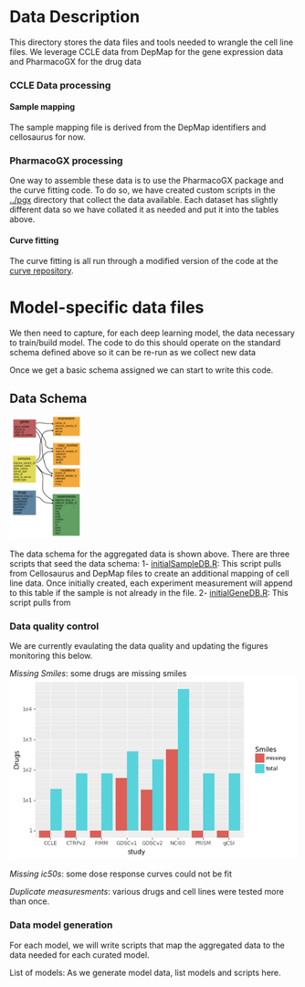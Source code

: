 # Data Description

This directory stores the data files and tools needed to wrangle the cell line files. We leverage CCLE data from DepMap for the gene expression data and PharmacoGX for the drug data

### CCLE Data processing

#### Sample mapping
The sample mapping file is derived from the DepMap identifiers and cellosaurus for now. 

### PharmacoGX processing

One way to assemble these data is to use the PharmacoGX package and the curve fitting code. To do so, we have created custom scripts in the [../pgx](../pgx/) directory that collect the data available. Each dataset has slightly different data so we have collated it as needed and put it into the tables above.


#### Curve fitting
The curve fitting is all run through a modified version of the code at the [curve repository](https://github.com/levinas/curve). 

# Model-specific data files

We then need to capture, for each deep learning model, the data necessary to train/build model. The code to do this should operate on the standard schema defined above so it can be re-run as we collect new data

Once we get a basic schema assigned we can start to write this code.


## Data Schema

<img src="origDataSchema.jpg" width=25% height=25%>

The data schema for the aggregated data is shown above. There are three scripts that seed the data schema:
1- [initialSampleDB.R](./initialSampleDB.R): This script pulls from Cellosaurus and DepMap files to create an additional mapping of cell line data. Once initially created, each experiment measurement will append to this table if the sample is not already in the file.
2- [initialGeneDB.R](./initialSampleDB.R): This script pulls from 

### Data quality control

We are currently evaulating the data quality and updating the figures monitoring this below.

_Missing Smiles_: some drugs are missing smiles
<img src="drugNumbers.png">

_Missing ic50s_: some dose response curves could not be fit

_Duplicate measuresments_: various drugs and cell lines were tested more than once. 


### Data model generation

For each model, we will write scripts that map the aggregated data to the data needed for each curated model.


List of models:
As we generate model data, list models and scripts here.
